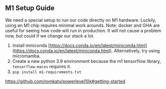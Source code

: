 ## M1 Setup Guide
We need a special setup to run our code directly on M1 hardware. Luckily,
using an M1 chip requires minimal work arounds. Note: docker and GHA are useful for
seeing how code will run in production. It will not cause a problem now, but could if
we change our stack a lot.

1. Install miniconda [https://docs.conda.io/en/latest/miniconda.html](https://docs.conda.io/en/latest/miniconda.html). Alternatively, try using micromamba.
2. Create a new python 3.9 environment because the m1 tensorflow library, `tensorflow-macos` requires it.
3. `pip install m1-requirements.txt`



https://github.com/romkatv/powerlevel10k#getting-started